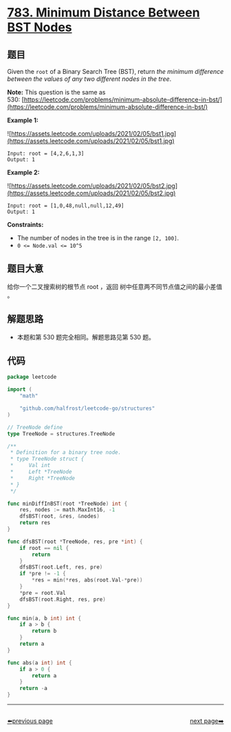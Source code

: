 # [783. Minimum Distance Between BST Nodes](https://leetcode.com/problems/minimum-distance-between-bst-nodes/)


## 题目

Given the `root` of a Binary Search Tree (BST), return *the minimum difference between the values of any two different nodes in the tree*.

**Note:** This question is the same as 530: [https://leetcode.com/problems/minimum-absolute-difference-in-bst/](https://leetcode.com/problems/minimum-absolute-difference-in-bst/)

**Example 1:**

![https://assets.leetcode.com/uploads/2021/02/05/bst1.jpg](https://assets.leetcode.com/uploads/2021/02/05/bst1.jpg)

```
Input: root = [4,2,6,1,3]
Output: 1
```

**Example 2:**

![https://assets.leetcode.com/uploads/2021/02/05/bst2.jpg](https://assets.leetcode.com/uploads/2021/02/05/bst2.jpg)

```
Input: root = [1,0,48,null,null,12,49]
Output: 1
```

**Constraints:**

- The number of nodes in the tree is in the range `[2, 100]`.
- `0 <= Node.val <= 10^5`

## 题目大意

给你一个二叉搜索树的根节点 root ，返回 树中任意两不同节点值之间的最小差值 。

## 解题思路

- 本题和第 530 题完全相同。解题思路见第 530 题。

## 代码

```go
package leetcode

import (
	"math"

	"github.com/halfrost/leetcode-go/structures"
)

// TreeNode define
type TreeNode = structures.TreeNode

/**
 * Definition for a binary tree node.
 * type TreeNode struct {
 *     Val int
 *     Left *TreeNode
 *     Right *TreeNode
 * }
 */

func minDiffInBST(root *TreeNode) int {
	res, nodes := math.MaxInt16, -1
	dfsBST(root, &res, &nodes)
	return res
}

func dfsBST(root *TreeNode, res, pre *int) {
	if root == nil {
		return
	}
	dfsBST(root.Left, res, pre)
	if *pre != -1 {
		*res = min(*res, abs(root.Val-*pre))
	}
	*pre = root.Val
	dfsBST(root.Right, res, pre)
}

func min(a, b int) int {
	if a > b {
		return b
	}
	return a
}

func abs(a int) int {
	if a > 0 {
		return a
	}
	return -a
}
```



----------------------------------------------
<div style="display: flex;justify-content: space-between;align-items: center;">
<p><a href="https://books.halfrost.com/leetcode/ChapterFour/0700~0799/0781.Rabbits-in-Forest/">⬅️previous page</a></p>
<p><a href="https://books.halfrost.com/leetcode/ChapterFour/0700~0799/0784.Letter-Case-Permutation/">next page➡️</a></p>
</div>
